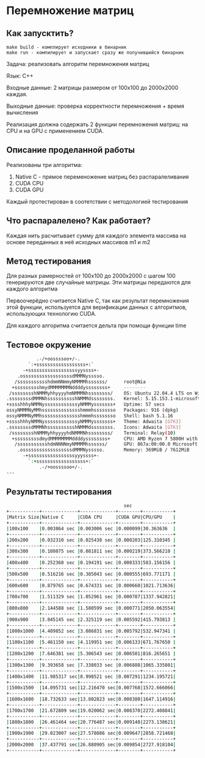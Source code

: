 # Перемножение матриц

## Как запусктить?

```
make build - комплирует исходники в бинарник
make run - компилирует и запускает сразу же получившийся бинарник
```

Задача: реализовать алгоритм перемножения матриц

Язык: C++

Входные данные: 2 матрицы размером от 100х100 до 2000х2000 каждая.

Выходные данные: проверка корректности перемножения + время вычисления

Реализация должна содержать 2 функции перемножения матриц: на CPU и на GPU с применением CUDA.

## Описание проделанной работы

Реализованы три алгоритма:
1. Native C - прямое переменожение матриц без распаралеливания
2. CUDA CPU
3. CUDA GPU

Каждый протестирован в соотетствии с методологией тестирования

## Что распаралелено? Как работает?

Каждая нить расчитывает сумму для каждого элемента массива на основе переданных
в неё исходных массивов m1 и m2

## Метод тестирования

Для разных рамерностей от 100х100 до 2000х2000 с шагом 100 генерируются две случайные матрицы.
Эти матрицы передаются для каждого алгоритма

Первоочерёдно считается Native C, так как результат перемножения этой функции, используется
для верификации данных с алгоритмов, использующих технологию CUDA.

Для каждого алгоритма считается дельта при помощи функции time

## Тестовое окружение

```bash
           .-/+oossssoo+/-.
        `:+ssssssssssssssssss+:`
      -+ssssssssssssssssssyyssss+-
    .ossssssssssssssssssdMMMNysssso.
   /ssssssssssshdmmNNmmyNMMMMhssssss/      root@Nia 
  +ssssssssshmydMMMMMMMNddddyssssssss+     -------- 
 /sssssssshNMMMyhhyyyyhmNMMMNhssssssss/    OS: Ubuntu 22.04.4 LTS on Windows 10 x86_64 
.ssssssssdMMMNhsssssssssshNMMMdssssssss.   Kernel: 5.15.153.1-microsoft-standard-WSL2 
+sssshhhyNMMNyssssssssssssyNMMMysssssss+   Uptime: 57 secs 
ossyNMMMNyMMhsssssssssssssshmmmhssssssso   Packages: 916 (dpkg) 
ossyNMMMNyMMhsssssssssssssshmmmhssssssso   Shell: bash 5.1.16 
+sssshhhyNMMNyssssssssssssyNMMMysssssss+   Theme: Adwaita [GTK3] 
.ssssssssdMMMNhsssssssssshNMMMdssssssss.   Icons: Adwaita [GTK3] 
 /sssssssshNMMMyhhyyyyhdNMMMNhssssssss/    Terminal: Relay(10) 
  +sssssssssdmydMMMMMMMMddddyssssssss+     CPU: AMD Ryzen 7 5800H with Radeon Graphics (16) @ 3.193GHz 
   /ssssssssssshdmNNNNmyNMMMMhssssss/      GPU: 867a:00:00.0 Microsoft Corporation Device 008e 
    .ossssssssssssssssssdMMMNysssso.       Memory: 369MiB / 7612MiB 
      -+sssssssssssssssssyyyssss+-
        `:+ssssssssssssssssss+:`                                   
            .-/+oossssoo+/-.                                       
--- 
```

## Результаты тестирования

```bash                            
                                           sec
+-----------+-------------+-------------+--------+-----------+
|Matrix Size|Native C     |CUDA CPU     |CUDA GPU|CPU/GPU    |
+-----------+-------------+-------------+--------+-----------+
|100x100    |0.003864 sec |0.003006 sec |0.000099|30.363636  |
+-----------+-------------+-------------+--------+-----------+
|200x200    |0.032310 sec |0.025438 sec |0.000203|125.310345 |
+-----------+-------------+-------------+--------+-----------+
|300x300    |0.108075 sec |0.081811 sec |0.000219|373.566210 |
+-----------+-------------+-------------+--------+-----------+
|400x400    |0.252360 sec |0.194191 sec |0.000333|583.156156 |
+-----------+-------------+-------------+--------+-----------+
|500x500    |0.516216 sec |0.385043 sec |0.000555|693.771171 |
+-----------+-------------+-------------+--------+-----------+
|600x600    |0.879765 sec |0.674331 sec |0.000660|1021.713636|
+-----------+-------------+-------------+--------+-----------+
|700x700    |1.511329 sec |1.052961 sec |0.000787|1337.942821|
+-----------+-------------+-------------+--------+-----------+
|800x800    |2.144588 sec |1.580599 sec |0.000771|2050.063554|
+-----------+-------------+-------------+--------+-----------+
|900x900    |3.045145 sec |2.325119 sec |0.005592|415.793813 |
+-----------+-------------+-------------+--------+-----------+
|1000x1000  |4.409852 sec |3.086831 sec |0.005792|532.947341 |
+-----------+-------------+-------------+--------+-----------+
|1100x1100  |5.461150 sec |4.119951 sec |0.006133|671.767650 |
+-----------+-------------+-------------+--------+-----------+
|1200x1200  |7.646381 sec |5.306543 sec |0.006501|816.265651 |
+-----------+-------------+-------------+--------+-----------+
|1300x1300  |9.393658 sec |7.338033 sec |0.006888|1065.335801|
+-----------+-------------+-------------+--------+-----------+
|1400x1400  |11.985317 sec|8.998521 sec |0.007291|1234.195721|
+-----------+-------------+-------------+--------+-----------+
|1500x1500  |14.095731 sec|12.216470 sec|0.007768|1572.666066|
+-----------+-------------+-------------+--------+-----------+
|1600x1600  |18.732633 sec|13.802823 sec|0.008380|1647.114916|
+-----------+-------------+-------------+--------+-----------+
|1700x1700  |21.672809 sec|19.020062 sec|0.008370|2272.408841|
+-----------+-------------+-------------+--------+-----------+
|1800x1800  |26.461464 sec|20.776487 sec|0.009140|2273.138621|
+-----------+-------------+-------------+--------+-----------+
|1900x1900  |29.023007 sec|27.578086 sec|0.009647|2858.721468|
+-----------+-------------+-------------+--------+-----------+
|2000x2000  |37.437791 sec|26.880905 sec|0.009854|2727.918104|
+-----------+-------------+-------------+--------+-----------+
```